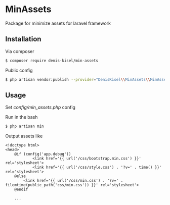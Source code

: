 # MinAssets

Package for minimize assets for laravel framework

## Installation

Via composer

``` bash
$ composer require denis-kisel/min-assets
```

Public config
``` bash
$ php artisan vendor:publish --provider="DenisKisel\\MinAssets\\MinAssetsServiceProvider"
```

## Usage

Set *config/min_assets.php* config

Run in the bash
``` bash
$ php artisan min
```

Output assets like
``` blade
<!doctype html>
<head>
    @if (config('app.debug'))
            <link href='{{ url('/css/bootstrap.min.css') }}' rel='stylesheet'>
            <link href='{{ url('/css/style.css') . '?v=' . time() }}' rel='stylesheet'>
    @else
        <link href='{{ url('/css/min.css') . '?v=' . filemtime(public_path('css/min.css')) }}' rel='stylesheet'>
    @endif
    
    ...
```
